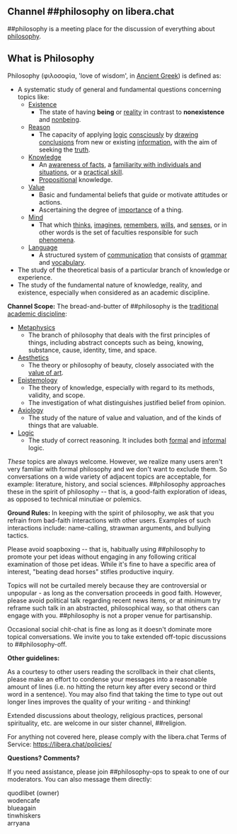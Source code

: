 
## Channel ##philosophy on libera.chat
##philosophy is a meeting place for the discussion of everything about [philosophy](https://en.wikipedia.org/wiki/Philosophy).

## What is Philosophy
Philosophy (φιλοσοφία, 'love of wisdom', in [Ancient Greek](https://en.wikipedia.org/wiki/Ancient_Greek "Ancient Greek")) is defined as: 

 - A systematic study of general and fundamental questions concerning topics like:
	 - [Existence](https://en.wikipedia.org/wiki/Existence)
		 - The state of having **being** or [reality](https://en.wikipedia.org/wiki/Reality "Reality") in contrast to **nonexistence** and [nonbeing](https://en.wikipedia.org/wiki/Nonbeing).
	 - [Reason](https://en.wikipedia.org/wiki/Reason)
		 - The capacity of applying [logic](https://en.wikipedia.org/wiki/Logic "Logic") [consciously](https://en.wikipedia.org/wiki/Consciousness "Consciousness") by [drawing conclusions](https://en.wikipedia.org/wiki/Logical_consequence "Logical consequence") from new or existing [information](https://en.wikipedia.org/wiki/Information "Information"), with the aim of seeking the [truth](https://en.wikipedia.org/wiki/Truth).
	 - [Knowledge](https://en.wikipedia.org/wiki/Knowledge)
		 - An [awareness of facts](https://en.wikipedia.org/wiki/Declarative_knowledge "Declarative knowledge"), a [familiarity with individuals and situations](https://en.wikipedia.org/wiki/Knowledge_by_acquaintance "Knowledge by acquaintance"), or a [practical skill](https://en.wikipedia.org/wiki/Procedural_knowledge). 
		 - [Propositional](https://en.wikipedia.org/wiki/Proposition) knowledge.
	 - [Value](https://en.wikipedia.org/wiki/Value_%28ethics_and_social_sciences%29)
		 - Basic and fundamental beliefs that guide or motivate attitudes or actions.
		 - Ascertaining the degree of [importance](https://en.wikipedia.org/wiki/Importance) of a thing.
	 - [Mind](https://en.wikipedia.org/wiki/Mind)
		 - That which [thinks](https://en.wikipedia.org/wiki/Thought "Thought"), [imagines](https://en.wikipedia.org/wiki/Imagination "Imagination"), [remembers](https://en.wikipedia.org/wiki/Memory "Memory"), [wills](https://en.wikipedia.org/wiki/Will_(philosophy) "Will (philosophy)"), and [senses](https://en.wikipedia.org/wiki/Sensation_(psychology) "Sensation (psychology)"), or in other words is the set of faculties responsible for such [phenomena](https://en.wikipedia.org/wiki/Phenomenon).
	 - [Language](https://en.wikipedia.org/wiki/Language)
		 - A structured system of [communication](https://en.wikipedia.org/wiki/Communication "Communication") that consists of [grammar](https://en.wikipedia.org/wiki/Grammar "Grammar") and [vocabulary](https://en.wikipedia.org/wiki/Vocabulary).
 - The study of the theoretical basis of a particular branch of knowledge or experience.
 - The study of the fundamental nature of knowledge, reality, and existence, especially when considered as an academic discipline.

**Channel Scope:**
The bread-and-butter of ##philosophy is the [traditional academic discipline](https://en.wikipedia.org/wiki/Outline_of_philosophy):

 - [Metaphysics](https://en.wikipedia.org/wiki/Metaphysics)
	 - The branch of philosophy that deals with the first principles of things, including abstract concepts such as being, knowing, substance, cause, identity, time, and space.
 - [Aesthetics](https://en.wikipedia.org/wiki/Aesthetics)
     - The theory or philosophy of beauty, closely associated with the [value of art](https://iep.utm.edu/value-of-art/).
 - [Epistemology](https://en.wikipedia.org/wiki/Epistemology)
	 - The theory of knowledge, especially with regard to its methods, validity, and scope.
	 - The investigation of what distinguishes justified belief from opinion.
 - [Axiology](https://en.wikipedia.org/wiki/Axiology)
	 - The study of the nature of value and valuation, and of the kinds of things that are valuable.
 - [Logic](https://en.wikipedia.org/wiki/Philosophy_of_logic)
	 - The study of correct reasoning. It includes both [formal](https://en.wikipedia.org/wiki/Logic#Formal_logic) and [informal](https://en.wikipedia.org/wiki/Logic#Informal_logic) logic.

*These* topics are always welcome. However, we realize many users aren't very familiar with formal philosophy and we don't want to exclude them. So conversations on a wide variety of adjacent topics are acceptable, for example: literature, history, and social sciences. ##philosophy approaches these in the spirit of philosophy -- that is, a good-faith exploration of ideas, as opposed to technical minutiae or polemics.

**Ground Rules:**
In keeping with the spirit of philosophy, we ask that you refrain from bad-faith interactions with other users. Examples of such interactions include: name-calling, strawman arguments, and bullying tactics.

Please avoid soapboxing -- that is, habitually using ##philosophy to promote your pet ideas without engaging in any following critical examination of those pet ideas. While it's fine to have a specific area of interest, "beating dead horses" stifles productive inquiry.

Topics will not be curtailed merely because they are controversial or unpopular - as long as the conversation proceeds in good faith. However, please avoid political talk regarding recent news items, or at minimum try reframe such talk in an abstracted, philosophical way, so that others can engage with you. ##philosophy is not a proper venue for partisanship.

Occasional social chit-chat is fine as long as it doesn't dominate more topical conversations. We invite you to take extended off-topic discussions to ##philosophy-off.

**Other guidelines:**

As a courtesy to other users reading the scrollback in their chat clients, please make an effort to condense your messages into a reasonable amount of lines (i.e. no hitting the return key after every second or third word in a sentence). You may also find that taking the time to type out out longer lines improves the quality of your writing - and thinking!

Extended discussions about theology, religious practices, personal spirituality, etc. are welcome in our sister channel, ##religion.

For anything not covered here, please comply with the libera.chat Terms of Service: https://libera.chat/policies/

**Questions? Comments?**

If you need assistance, please join ##philosophy-ops to speak to one of our moderators. You can also message them directly:

quodlibet (owner)<br>
wodencafe<br>
blueagain<br>
tinwhiskers<br>
arryana
